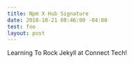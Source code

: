 ```yaml
---
title: Npm X Hub Signature
date: 2018-10-21 08:46:00 -04:00
test: foo
layout: post
---
```


Learning To Rock Jekyll at Connect Tech!